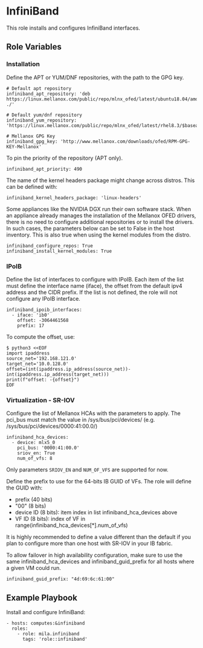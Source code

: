 InfiniBand
==========

This role installs and configures InfiniBand interfaces.

Role Variables
--------------

### Installation

Define the APT or YUM/DNF repositories, with the path to the GPG key.

    # Default apt repository
    infiniband_apt_repository: 'deb https://linux.mellanox.com/public/repo/mlnx_ofed/latest/ubuntu18.04/amd64/ ./'

    # Default yum/dnf repository
    infiniband_yum_repository: 'https://linux.mellanox.com/public/repo/mlnx_ofed/latest/rhel8.3/$basearch/'

    # Mellanox GPG Key
    infiniband_gpg_key: 'http://www.mellanox.com/downloads/ofed/RPM-GPG-KEY-Mellanox'

To pin the priority of the repository (APT only).

    infiniband_apt_priority: 490

The name of the kernel headers package might change across distros. This can be
defined with:

    infiniband_kernel_headers_package: 'linux-headers'

Some appliances like the NVIDIA DGX run their own software stack. When an
appliance already manages the installation of the Mellanox OFED drivers, there
is no need to configure additional repositories or to install the drivers. In
such cases, the parameters below can be set to False in the host inventory.
This is also true when using the kernel modules from the distro.

    infiniband_configure_repos: True
    infiniband_install_kernel_modules: True

### IPoIB

Define the list of interfaces to configure with IPoIB. Each item of the list
must define the interface name (iface), the offset from the default ipv4 address
and the CIDR prefix. If the list is not defined, the role will not configure any
IPoIB interface.

    infiniband_ipoib_interfaces:
      - iface: 'ib0'
        offset: -3064461568
        prefix: 17

To compute the offset, use:

    $ python3 <<EOF
    import ipaddress
    source_net='192.168.121.0'
    target_net='10.0.128.0'
    offset=(int(ipaddress.ip_address(source_net))-int(ipaddress.ip_address(target_net)))
    print(f"offset: -{offset}")
    EOF

### Virtualization - SR-IOV

Configure the list of Mellanox HCAs with the parameters to apply. The pci_bus
must match the value in /sys/bus/pci/devices/ (e.g.
/sys/bus/pci/devices/0000:41:00.0/)

    infiniband_hca_devices:
      - device: mlx5_0
        pci_bus: '0000:41:00.0'
        sriov_en: True
        num_of_vfs: 8

Only parameters `SRIOV_EN` and `NUM_OF_VFS` are supported for now.

Define the prefix to use for the 64-bits IB GUID of VFs.  The role will define
the GUID with:

 - prefix (40 bits)
 - "00" (8 bits)
 - device ID (8 bits): item index in list infiniband_hca_devices above
 - VF ID (8 bits): index of VF in range(infiniband_hca_devices[*].num_of_vfs)

It is highly recommended to define a value different than the default if you
plan to configure more than one host with SR-IOV in your IB fabric.

To allow failover in high availability configuration, make sure to use the same
infiniband_hca_devices and infiniband_guid_prefix for all hosts where a given VM
could run.

    infiniband_guid_prefix: "4d:69:6c:61:00"


Example Playbook
----------------

Install and configure InfiniBand:

    - hosts: computes:&infiniband
      roles:
        - role: mila.infiniband
          tags: 'role::infiniband'
